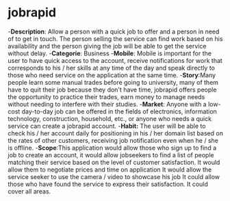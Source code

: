 # jobrapid
-**Description**:
Allow a person with a quick job to offer and a person in need of to get in touch. The person selling the service can find work based on his availability and the person giving the job will be able to get the service without delay.
-**Categorie**: Business
-**Mobile**: Mobile is important for the user to have quick access to the account, receive notifications for work that corresponds to his / her skills at any time of the day and speak directly to those who need service on the application at the same time.
-**Story**:Many people learn some manual trades before going to university, many of them have to quit their job because they don't have time, jobrapid offers people the opportunity to practice their trades, earn money to manage needs without needing to interfere with their studies.
-**Market**: Anyone with a low-cost day-to-day job can be offered in the fields of electronics, information technology, construction, household, etc., or anyone who needs a quick service can create a jobrapid account.
-**Habit:** The user will be able to check his / her account daily for positioning in his / her domain list based on the rates of other customers, receiving job notification even when he / she is offline.
-**Scope**:This application would allow those who sign up to find a job to create an account, it would allow jobseekers to find a list of people matching their service based on the level of customer satisfaction.
It would allow them to negotiate prices and time on application
It would allow the service seeker to use the camera / video to showcase his job
It could allow those who have found the service to express their satisfaction.
It could cover all areas.